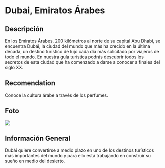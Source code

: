 # Dubai, Emiratos Árabes

## Descripción
En los Emiratos Árabes, 200 kilómetros al norte de su capital Abu Dhabi, se encuentra Dubái, la ciudad del mundo que más ha crecido en la última década, un destino turístico de lujo cada día más solicitado por viajeros de todo el mundo. En nuestra guía turística podrás descubrir todos los secretos de esta ciudad que ha comenzado a darse a conocer a finales del siglo XX.

## Recomendation
Conoce la cultura árabe a través de los perfumes.

## Foto
![](https://www.google.com/url?sa=i&url=https%3A%2F%2Fwww.expedia.com%2Fes%2FDubai.dx6053839&psig=AOvVaw2cmo4cs0_3h_8CwO1W6NLa&ust=1740576433778000&source=images&cd=vfe&opi=89978449&ved=0CBQQjRxqFwoTCJiquNP23osDFQAAAAAdAAAAABAE)

## Información General
Dubái quiere convertirse a medio plazo en uno de los destinos turísticos más importantes del mundo y para ello está trabajando en construir su sueño en medio del desierto.
